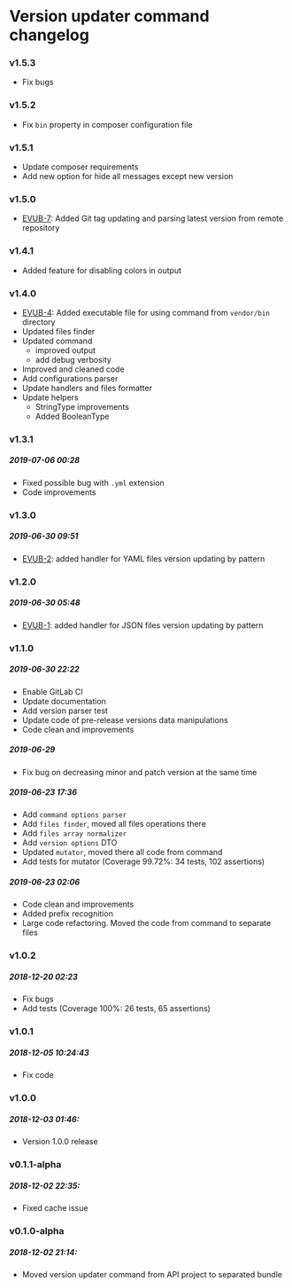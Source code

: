 # Version updater command changelog

### v1.5.3

- Fix bugs

### v1.5.2

- Fix `bin` property in composer configuration file

### v1.5.1

- Update composer requirements
- Add new option for hide all messages except new version

### v1.5.0

- [EVUB-7][3]: Added Git tag updating and parsing latest version from remote
repository

### v1.4.1

- Added feature for disabling colors in output

### v1.4.0

- [EVUB-4][4]: Added executable file for using command from `vendor/bin` directory
- Updated files finder
- Updated command
    - improved output
    - add debug verbosity
- Improved and cleaned code
- Add configurations parser
- Update handlers and files formatter
- Update helpers
    - StringType improvements
    - Added BooleanType

### v1.3.1

##### 2019-07-06 00:28

- Fixed possible bug with `.yml` extension
- Code improvements

### v1.3.0

##### 2019-06-30 09:51

- [EVUB-2][2]: added handler for YAML files version updating by pattern

### v1.2.0

##### 2019-06-30 05:48

- [EVUB-1][1]: added handler for JSON files version updating by pattern

### v1.1.0

##### 2019-06-30 22:22

- Enable GitLab CI
- Update documentation
- Add version parser test
- Update code of pre-release versions data manipulations
- Code clean and improvements

##### 2019-06-29

- Fix bug on decreasing minor and patch version at the same time

##### 2019-06-23 17:36

- Add `command options parser`
- Add `files finder`, moved all files operations there
- Add `files array normalizer`
- Add `version options` DTO
- Updated `mutator`, moved there all code from command
- Add tests for mutator (Coverage 99.72%: 34 tests, 102 assertions) 

##### 2019-06-23 02:06

- Code clean and improvements
- Added prefix recognition
- Large code refactoring. Moved the code from command to separate
files

### v1.0.2

##### 2018-12-20 02:23

- Fix bugs
- Add tests (Coverage 100%: 26 tests, 65 assertions)

### v1.0.1

##### 2018-12-05 10:24:43

- Fix code

### v1.0.0

##### 2018-12-03 01:46:

- Version 1.0.0 release

### v0.1.1-alpha

##### 2018-12-02 22:35:

- Fixed cache issue

### v0.1.0-alpha

##### 2018-12-02 21:14:

- Moved version updater command from API project to separated bundle

[1]: https://enuage.myjetbrains.com/youtrack/issue/EVUB-1
[2]: https://enuage.myjetbrains.com/youtrack/issue/EVUB-2
[3]: https://enuage.myjetbrains.com/youtrack/issue/EVUB-7
[4]: https://enuage.myjetbrains.com/youtrack/issue/EVUB-4
